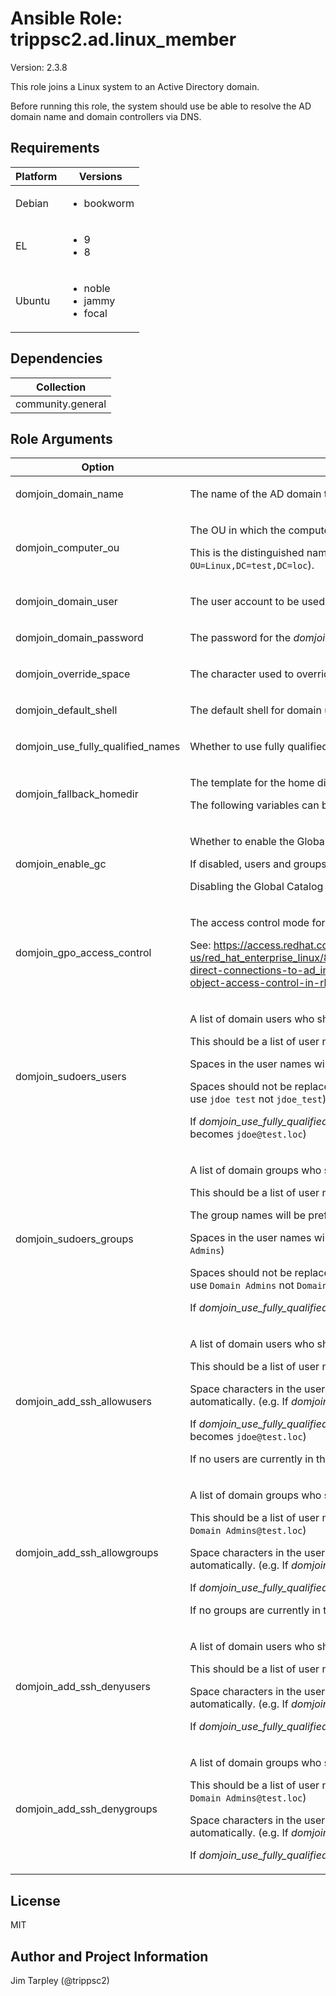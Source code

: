 <!-- BEGIN_ANSIBLE_DOCS -->

# Ansible Role: trippsc2.ad.linux_member
Version: 2.3.8

This role joins a Linux system to an Active Directory domain.

Before running this role, the system should use be able to resolve the AD domain name and domain controllers via DNS.


## Requirements

| Platform | Versions |
| -------- | -------- |
| Debian | <ul><li>bookworm</li></ul> |
| EL | <ul><li>9</li><li>8</li></ul> |
| Ubuntu | <ul><li>noble</li><li>jammy</li><li>focal</li></ul> |

## Dependencies

| Collection |
| ---------- |
| community.general |

## Role Arguments
|Option|Description|Type|Required|Choices|Default|
|---|---|---|---|---|---|
| domjoin_domain_name | <p>The name of the AD domain to which the Linux system will be joined.</p> | str | yes |  |  |
| domjoin_computer_ou | <p>The OU in which the computer account will be created.</p><p>This is the distinguished name of the OU relative to the base of the domain (e.g. `OU=Linux` not `OU=Linux,DC=test,DC=loc`).</p> | str | no |  |  |
| domjoin_domain_user | <p>The user account to be used to authenticate to the AD domain for joining the Linux machine.</p> | str | yes |  |  |
| domjoin_domain_password | <p>The password for the *domjoin_domain_user* user account.</p> | str | yes |  |  |
| domjoin_override_space | <p>The character used to override spaces in AD user or group names.</p> | str | no |  |  |
| domjoin_default_shell | <p>The default shell for domain users.</p> | path | no |  | /bin/bash |
| domjoin_use_fully_qualified_names | <p>Whether to use fully qualified names for domain users and groups.</p> | bool | no |  | True |
| domjoin_fallback_homedir | <p>The template for the home directory of domain users.</p><p>The following variables can be used: %u - the username,  %d - the fully qualified domain name</p> | str | no |  | /home/%u@%d |
| domjoin_enable_gc | <p>Whether to enable the Global Catalog for the domain.</p><p>If disabled, users and groups from trusted domains will not be recognized by the Linux system.</p><p>Disabling the Global Catalog can improve performance when there are many trusted domains.</p> | bool | no |  | False |
| domjoin_gpo_access_control | <p>The access control mode for Group Policy Objects.</p><p>See: https://access.redhat.com/documentation/en-us/red_hat_enterprise_linux/8/html/integrating_rhel_systems_directly_with_windows_active_directory/managing-direct-connections-to-ad_integrating-rhel-systems-directly-with-active-directory#applying-group-policy-object-access-control-in-rhel_managing-direct-connections-to-ad for details.</p> | str | no | <ul><li>disabled</li><li>permissive</li><li>enforcing</li></ul> | disabled |
| domjoin_sudoers_users | <p>A list of domain users who should be added to the sudoers file.</p><p>This should be a list of user names only, not fully qualified names. (e.g. `jdoe` not `TEST\jdoe` or `jdoe@test.loc`)</p><p>Spaces in the user names will be escaped automatically in the config file. (e.g. `jdoe test` becomes `jdoe\ test`)</p><p>Spaces should not be replaced by the *domjoin_override_space* character. (e.g. If *domjoin_override_space* is `_`, use `jdoe test` not `jdoe_test`)</p><p>If *domjoin_use_fully_qualified_names* is `true`, the domain name suffix will be added automatically. (e.g. `jdoe` becomes `jdoe@test.loc`)</p> | list of 'str' | no |  |  |
| domjoin_sudoers_groups | <p>A list of domain groups who should be added to the sudoers file.</p><p>This should be a list of user names only, not fully qualified names. (e.g. `linux` not `TEST\linux` or `linux@test.loc`)</p><p>The group names will be prefixed with a `%` symbol automatically in the config file. (e.g. `linux` becomes `%linux`)</p><p>Spaces in the user names will be escaped automatically in the config file. (e.g. `Domain Admins` becomes `Domain\ Admins`)</p><p>Spaces should not be replaced by the *domjoin_override_space* character. (e.g. If *domjoin_override_space* is `_`, use `Domain Admins` not `Domain_Admins`)</p><p>If *domjoin_use_fully_qualified_names* is `true`, the domain name suffix will be added automatically.</p> | list of 'str' | no |  |  |
| domjoin_add_ssh_allowusers | <p>A list of domain users who should be added to the AllowUsers directive in the SSH configuration.</p><p>This should be a list of user names only, not fully qualified names. (e.g. `jdoe` not `TEST\jdoe` or `jdoe@test.loc`)</p><p>Space characters in the user names will be replaced with the character specified in *domjoin_override_space* automatically. (e.g. If *domjoin_override_space* is `_`, `jdoe test` becomes `jdoe_test`)</p><p>If *domjoin_use_fully_qualified_names* is `true`, the domain name suffix will be added automatically. (e.g. `jdoe` becomes `jdoe@test.loc`)</p><p>If no users are currently in the AllowUsers directive, the directive will **not** be created for safety reasons.</p> | list of 'str' | no |  | [] |
| domjoin_add_ssh_allowgroups | <p>A list of domain groups who should be added to the AllowGroups directive in the SSH configuration.</p><p>This should be a list of user names only, not fully qualified names. (e.g. `Domain Admins` not `TEST\Domain Admins` or `Domain Admins@test.loc`)</p><p>Space characters in the user names will be replaced with the character specified in *domjoin_override_space* automatically. (e.g. If *domjoin_override_space* is `_`, `Domain Admins` becomes `Domain_Admins`)</p><p>If *domjoin_use_fully_qualified_names* is `true`, the domain name suffix will be added automatically.</p><p>If no groups are currently in the AllowGroups directive, the directive will **not** be created.</p> | list of 'str' | no |  | [] |
| domjoin_add_ssh_denyusers | <p>A list of domain users who should be added to the DenyUsers directive in the SSH configuration.</p><p>This should be a list of user names only, not fully qualified names (e.g. `jdoe` not `TEST\jdoe` or `jdoe@test.loc`).</p><p>Space characters in the user names will be replaced with the character specified in *domjoin_override_space* automatically. (e.g. If *domjoin_override_space* is `_`, `jdoe test` becomes `jdoe_test`)</p><p>If *domjoin_use_fully_qualified_names* is `true`, the domain name suffix will be added automatically.</p> | list of 'str' | no |  | [] |
| domjoin_add_ssh_denygroups | <p>A list of domain groups who should be added to the DenyGroups directive in the SSH configuration.</p><p>This should be a list of user names only, not fully qualified names. (e.g. `Domain Admins` not `TEST\Domain Admins` or `Domain Admins@test.loc`)</p><p>Space characters in the user names will be replaced with the character specified in *domjoin_override_space* automatically. (e.g. If *domjoin_override_space* is `_`, `Domain Admins` becomes `Domain_Admins`)</p><p>If *domjoin_use_fully_qualified_names* is `true`, the domain name suffix will be added automatically.</p> | list of 'str' | no |  | [] |


## License
MIT

## Author and Project Information
Jim Tarpley (@trippsc2)
<!-- END_ANSIBLE_DOCS -->
